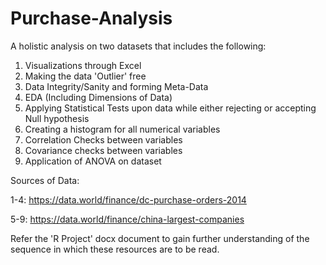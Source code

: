 # Purchase-Analysis
A holistic analysis on two datasets that includes the following:

1. Visualizations through Excel
2. Making the data 'Outlier' free
3. Data Integrity/Sanity and forming Meta-Data
4. EDA (Including Dimensions of Data)
5. Applying Statistical Tests upon data while either rejecting or accepting Null hypothesis
6. Creating a histogram for all numerical variables
7. Correlation Checks between variables
8. Covariance checks between variables
9. Application of ANOVA on dataset

Sources of Data:

1-4: https://data.world/finance/dc-purchase-orders-2014

5-9: https://data.world/finance/china-largest-companies


Refer the 'R Project' docx document to gain further understanding of the sequence in which these resources are to be read.
